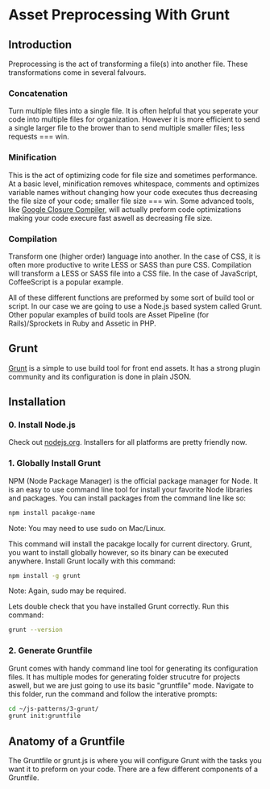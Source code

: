 Asset Preprocessing With Grunt
==============================

Introduction
------------

Preprocessing is the act of transforming a file(s) into another file. These transformations come in several falvours.

### Concatenation

Turn multiple files into a single file. It is often helpful that you seperate your code into multiple files for organization. However it is more efficient to send a single larger file to the brower than to send multiple smaller files; less requests === win.

### Minification

This is the act of optimizing code for file size and sometimes performance. At a basic level, minification removes whitespace, comments and optimizes variable names without changing how your code executes thus decreasing the file size of your code; smaller file size === win. Some advanced tools, like [Google Closure Compiler](https://developers.google.com/closure/compiler/), will actually preform code optimizations making your code execure fast aswell as decreasing file size.

### Compilation

Transform one (higher order) language into another. In the case of CSS, it is often more  productive to write LESS or SASS than pure CSS. Compilation will transform a LESS or SASS file into a CSS file. In the case of JavaScript, CoffeeScript is a popular example.

All of these different functions are preformed by some sort of build tool or script. In our case we are going to use a Node.js based system called Grunt. Other popular examples of build tools are Asset Pipeline (for Rails)/Sprockets in Ruby and Assetic in PHP.

Grunt
-----

[Grunt](https://github.com/cowboy/grunt) is a simple to use build tool for front end assets. It has a strong plugin community and its configuration is done in plain JSON.

## Installation

### 0. Install Node.js

Check out [nodejs.org](http://nodejs.org/). Installers for all platforms are pretty friendly now.

### 1. Globally Install Grunt

NPM (Node Package Manager) is the official package manager for Node. It is an easy to use command line tool for install your favorite Node libraries and packages. You can install packages from the command line like so: 

```bash
npm install pacakge-name
```
Note: You may need to use sudo on Mac/Linux.

This command will install the pacakge locally for current directory. Grunt, you want to install globally however, so its binary can be executed anywhere. Install Grunt locally with this command:

```bash
npm install -g grunt
```
Note: Again, sudo may be required.

Lets double check that you have installed Grunt correctly. Run this command:

```bash
grunt --version
```

### 2. Generate Gruntfile

Grunt comes with handy command line tool for generating its configuration files. It has multiple modes for generating folder strucutre for projects aswell, but we are just going to use its basic "gruntfile" mode. Navigate to this folder, run the command and follow the interative prompts:

```bash
cd ~/js-patterns/3-grunt/
grunt init:gruntfile
```

## Anatomy of a Gruntfile

The Gruntfile or grunt.js is where you will configure Grunt with the tasks you want it to preform on your code. There are a few different components of a Gruntfile.

###



